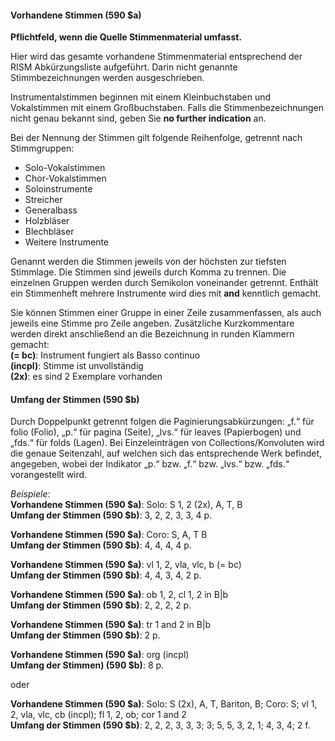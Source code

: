 #### Vorhandene Stimmen (590 $a)
**Pflichtfeld, wenn die Quelle Stimmenmaterial umfasst.**  

Hier wird das gesamte vorhandene Stimmenmaterial entsprechend der RISM Abkürzungsliste aufgeführt. Darin nicht genannte Stimmbezeichnungen werden ausgeschrieben.

Instrumentalstimmen beginnen mit einem Kleinbuchstaben und Vokalstimmen mit einem Großbuchstaben. Falls die Stimmenbezeichnungen nicht genau bekannt sind, geben Sie **no further indication** an.

Bei der Nennung der Stimmen gilt folgende Reihenfolge, getrennt nach Stimmgruppen:

- Solo-Vokalstimmen
- Chor-Vokalstimmen
- Soloinstrumente
- Streicher
- Generalbass
- Holzbläser
- Blechbläser
- Weitere Instrumente

Genannt werden die Stimmen jeweils von der höchsten zur tiefsten Stimmlage. Die Stimmen sind jeweils durch Komma zu trennen. Die einzelnen Gruppen werden durch Semikolon voneinander getrennt. Enthält ein Stimmenheft mehrere Instrumente wird dies mit **and** kenntlich gemacht.

Sie können Stimmen einer Gruppe in einer Zeile zusammenfassen, als auch jeweils eine Stimme pro Zeile angeben. Zusätzliche Kurzkommentare werden direkt anschließend an die Bezeichnung in runden Klammern gemacht:  
**(= bc)**: Instrument fungiert als Basso continuo  
**(incpl)**: Stimme ist unvollständig  
**(2x)**: es sind 2 Exemplare vorhanden



#### Umfang der Stimmen (590 $b)
Durch Doppelpunkt getrennt folgen die Paginierungsabkürzungen: „f.“ für folio (Folio), „p.“ für pagina (Seite), „lvs.“ für leaves (Papierbogen) und „fds.“ für folds (Lagen). Bei Einzeleinträgen von Collections/Konvoluten wird die genaue Seitenzahl, auf welchen sich das entsprechende Werk befindet, angegeben, wobei der Indikator „p.“ bzw. „f.“ bzw. „lvs.“ bzw. „fds.“ vorangestellt wird.  


_Beispiele_:  
**Vorhandene Stimmen (590 $a)**: Solo: S 1, 2 (2x), A, T, B  
**Umfang der Stimmen (590 $b)**: 3, 2, 2, 3, 3, 4 p.

**Vorhandene Stimmen (590 $a)**: Coro: S, A, T B  
**Umfang der Stimmen (590 $b)**: 4, 4, 4, 4 p.

**Vorhandene Stimmen (590 $a)**: vl 1, 2, vla, vlc, b (= bc)  
**Umfang der Stimmen (590 $b)**: 4, 4, 3, 4, 2 p.

**Vorhandene Stimmen (590 $a)**: ob 1, 2, cl 1, 2 in B|b  
**Umfang der Stimmen (590 $b)**: 2, 2, 2, 2 p.

**Vorhandene Stimmen (590 $a)**: tr 1 and 2 in B|b   
**Umfang der Stimmen (590 $b)**: 2 p.

**Vorhandene Stimmen (590 $a)**: org (incpl)  
**Umfang der Stimmen) (590 $b)**: 8 p.

oder

**Vorhandene Stimmen (590 $a)**: Solo: S (2x), A, T, Bariton, B; Coro: S; vl 1, 2, vla, vlc, cb (incpl); fl 1, 2, ob; cor 1 and 2  
**Umfang der Stimmen (590 $b)**: 2, 2, 2, 3, 3, 3; 3; 5, 5, 3, 2, 1; 4, 3, 4; 2 f.

